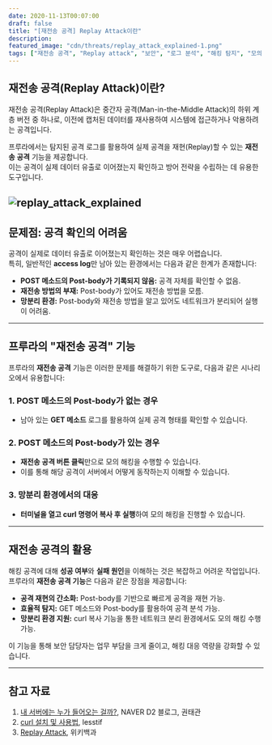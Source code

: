 ```yaml
---
date: 2020-11-13T00:07:00
draft: false
title: "[재전송 공격] Replay Attack이란"
description: 
featured_image: "cdn/threats/replay_attack_explained-1.png"
tags: ["재전송 공격", "Replay attack", "보안", "로그 분석", "해킹 탐지", "모의 해킹", "Post-body"]
---
```


## 재전송 공격(Replay Attack)이란?

재전송 공격(Replay Attack)은 중간자 공격(Man-in-the-Middle Attack)의 하위 계층 버전 중 하나로, 이전에 캡처된 데이터를 재사용하여 시스템에 접근하거나 악용하려는 공격입니다.

프루라에서는 탐지된 공격 로그를 활용하여 실제 공격을 재현(Replay)할 수 있는 **재전송 공격** 기능을 제공합니다.  
이는 공격이 실제 데이터 유출로 이어졌는지 확인하고 방어 전략을 수립하는 데 유용한 도구입니다.

<!--more-->
![replay_attack_explained](https://blog.plura.io/cdn/threats/replay_attack_explained-1.png)
---

## 문제점: 공격 확인의 어려움

공격이 실제로 데이터 유출로 이어졌는지 확인하는 것은 매우 어렵습니다.  
특히, 일반적인 **access log**만 남아 있는 환경에서는 다음과 같은 한계가 존재합니다:

- **POST 메소드의 Post-body가 기록되지 않음:** 공격 자체를 확인할 수 없음.
- **재전송 방법의 부재:** Post-body가 있어도 재전송 방법을 모름.
- **망분리 환경:** Post-body와 재전송 방법을 알고 있어도 네트워크가 분리되어 실행이 어려움.

---

## 프루라의 "재전송 공격" 기능

프루라의 **재전송 공격** 기능은 이러한 문제를 해결하기 위한 도구로, 다음과 같은 시나리오에서 유용합니다:

### 1. **POST 메소드의 Post-body가 없는 경우**
- 남아 있는 **GET 메소드** 로그를 활용하여 실제 공격 형태를 확인할 수 있습니다.

### 2. **POST 메소드의 Post-body가 있는 경우**
- **재전송 공격 버튼 클릭**만으로 모의 해킹을 수행할 수 있습니다.
- 이를 통해 해당 공격이 서버에서 어떻게 동작하는지 이해할 수 있습니다.

### 3. **망분리 환경에서의 대응**
- **터미널을 열고 curl 명령어 복사 후 실행**하여 모의 해킹을 진행할 수 있습니다.

---

## 재전송 공격의 활용

해킹 공격에 대해 **성공 여부**와 **실패 원인**을 이해하는 것은 복잡하고 어려운 작업입니다.  
프루라의 **재전송 공격 기능**은 다음과 같은 장점을 제공합니다:

- **공격 재현의 간소화:** Post-body를 기반으로 빠르게 공격을 재현 가능.  
- **효율적 탐지:** GET 메소드와 Post-body를 활용하여 공격 분석 가능.  
- **망분리 환경 지원:** curl 복사 기능을 통한 네트워크 분리 환경에서도 모의 해킹 수행 가능.  

이 기능을 통해 보안 담당자는 업무 부담을 크게 줄이고, 해킹 대응 역량을 강화할 수 있습니다.

---

## 참고 자료

1. [내 서버에는 누가 들어오는 걸까?](https://bit.ly/36zNkrM), NAVER D2 블로그, 권태관  
2. [curl 설치 및 사용법](https://bit.ly/3knV3yl), lesstif  
3. [Replay Attack](https://bit.ly/38yH1HQ), 위키백과  
